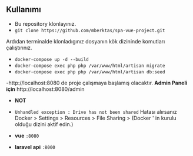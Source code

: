 
## Kullanımı

- Bu repository klonlayınız.
- `git clone https://github.com/mberktas/spa-vue-project.git`

Ardıdan terminalde klonladıgınız dosyanın kök dizininde komutları çalıştırınız.
- `docker-compose up -d --build` 
- `docker-compose exec php php /var/www/html/artisan migrate` 
- `docker-compose exec php php /var/www/html/artisan db:seed` 


-http://localhost:8080 de proje çalışmaya başlamış olacaktır.
**Admin Paneli için** http://localhost:8080/admin

- **NOT**
- `Unhandled exception : Drive has not been shared`
Hatası alırsanız Docker > Settings > Resources > File Sharing > (Docker ' in kurulu olduğu dizini aktif edin.)

- **vue**  `:8080`
- **laravel api**  `:8000`
